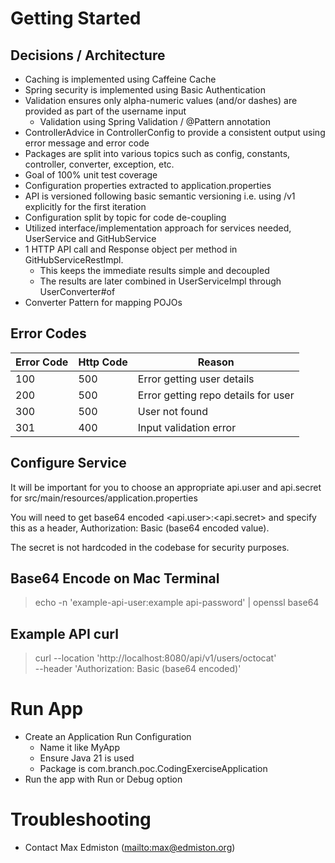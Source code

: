 # Getting Started

## Decisions / Architecture

* Caching is implemented using Caffeine Cache
* Spring security is implemented using Basic Authentication
* Validation ensures only alpha-numeric values (and/or dashes) are provided as part of the username input
  * Validation using Spring Validation / @Pattern annotation
* ControllerAdvice in ControllerConfig to provide a consistent output using error message and error code
* Packages are split into various topics such as config, constants, controller, converter, exception, etc.
* Goal of 100% unit test coverage
* Configuration properties extracted to application.properties
* API is versioned following basic semantic versioning i.e. using /v1 explicitly for the first iteration
* Configuration split by topic for code de-coupling
* Utilized interface/implementation approach for services needed, UserService and GitHubService
* 1 HTTP API call and Response object per method in GitHubServiceRestImpl. 
  * This keeps the immediate results simple and decoupled
  * The results are later combined in UserServiceImpl through UserConverter#of
* Converter Pattern for mapping POJOs

## Error Codes
| Error Code | Http Code | Reason                              |
|------------|-----------|-------------------------------------|
| 100        | 500       | Error getting user details          |
| 200        | 500       | Error getting repo details for user |
| 300        | 500       | User not found                      |
| 301        | 400       | Input validation error              |

## Configure Service

It will be important for you to choose an appropriate api.user and api.secret for src/main/resources/application.properties

You will need to get base64 encoded <api.user>:<api.secret> and specify this as a header, 
Authorization: Basic (base64 encoded value).

The secret is not hardcoded in the codebase for security purposes.

## Base64 Encode on Mac Terminal

> echo -n 'example-api-user:example api-password' | openssl base64

## Example API curl

> curl --location 'http://localhost:8080/api/v1/users/octocat' \
--header 'Authorization: Basic (base64 encoded)'

# Run App
* Create an Application Run Configuration
  * Name it like MyApp
  * Ensure Java 21 is used
  * Package is com.branch.poc.CodingExerciseApplication
* Run the app with Run or Debug option

# Troubleshooting
* Contact Max Edmiston (<mailto:max@edmiston.org>)
